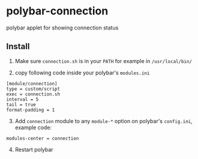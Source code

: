 # polybar-connection
polybar applet for showing connection status


## Install

1. Make sure `connection.sh` is in your `PATH` for example in `/usr/local/bin/`

2. copy following code inside your polybar's `modules.ini`

```
[module/connection]
type = custom/script
exec = connection.sh
interval = 5
tail = true
format-padding = 1
```

3. Add `connection` module to any `module-*` option on polybar's `config.ini`, example code:
```
modules-center = connection
```

4. Restart polybar

